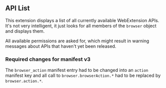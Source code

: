 ## API List

This extension displays a list of all currently available WebExtension APIs. It's not very intelligent, it just looks for all members of the `browser` object and displays them.

All available permissions are asked for, which might result in warning messages about APIs that haven't yet been released.

### Required changes for manifest v3

The `browser_action` manifest entry had to be changed into an `action` manifest key and all call to
`browser.browserAction.*` had to be replaced by `browser.action.*`.
